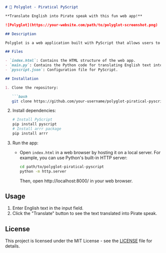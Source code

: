 
```markdown
# 🦜 Polyglot - Piratical PyScript

**Translate English into Pirate speak with this fun web app!**

![Polyglot](https://your-website.com/path/to/polyglot-screenshot.png)

## Description

Polyglot is a web application built with PyScript that allows users to translate English text into Pirate speak. It uses the "arrr" package for translation.

## Files

- `index.html`: Contains the HTML structure of the web app.
- `main.py`: Contains the Python code for translating English text into Pirate speak using the "arrr" package.
- `pyscript.json`: Configuration file for PyScript.

## Installation

1. Clone the repository:

   ```bash
   git clone https://github.com/your-username/polyglot-piratical-pyscript.git
   ```

2. Install dependencies:

   ```bash
   # Install PyScript
   pip install pyscript
   # Install arrr package
   pip install arrr
   ```

3. Run the app:

   - Open `index.html` in a web browser by hosting it on a local server. For example, you can use Python's built-in HTTP server:

     ```bash
     cd path/to/polyglot-piratical-pyscript
     python -m http.server
     ```

     Then, open http://localhost:8000/ in your web browser.

## Usage

1. Enter English text in the input field.
2. Click the "Translate" button to see the text translated into Pirate speak.

## License

This project is licensed under the MIT License - see the [LICENSE](LICENSE) file for details.
```

